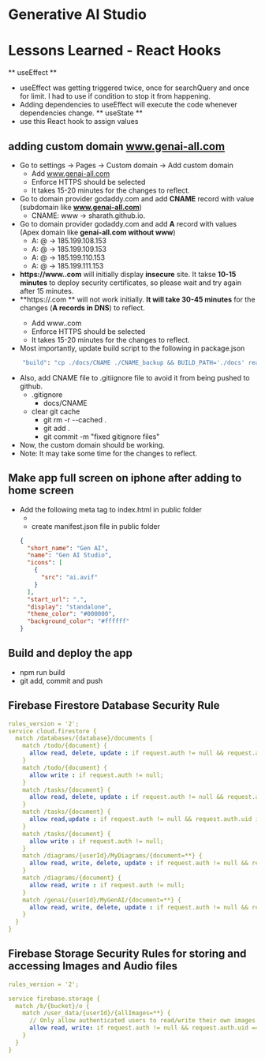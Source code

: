 # Generative AI Studio
# Lessons Learned - React Hooks
** useEffect **
* useEffect was getting triggered twice, once for searchQuery and once for limit. I had to use if condition to stop it from happening.
* Adding dependencies to useEffect will execute the code whenever dependencies change.
** useState **
* use this React hook to assign values


## adding custom domain www.genai-all.com
* Go to settings -> Pages -> Custom domain -> Add custom domain
  * Add www.genai-all.com
  * Enforce HTTPS should be selected
  * It takes 15-20 minutes for the changes to reflect.
* Go to domain provider godaddy.com and add **CNAME** record with value (subdomain like **www.genai-all.com**)
  * CNAME: www -> sharath.github.io.
* Go to domain provider godaddy.com and add **A** record with values (Apex domain like **genai-all.com without www**) 
  * A: @ -> 185.199.108.153
  * A: @ -> 185.199.109.153
  * A: @ -> 185.199.110.153
  * A: @ -> 185.199.111.153
* **https://www.<sitename>.com** will initially display **insecure** site. It takse **10-15 minutes** to deploy security certificates, so please wait and try again after 15 minutes.
* **https://<sitename>.com ** will not work initially. **It will take 30-45 minutes** for the changes (**A records in DNS**) to reflect.
  * Add www.<sitename>.com
  * Enforce HTTPS should be selected
  * It takes 15-20 minutes for the changes to reflect.
* Most importantly, update build script to the following in package.json
```bash
    "build": "cp ./docs/CNAME ./CNAME_backup && BUILD_PATH='./docs' react-scripts build && cp ./CNAME_backup ./docs/CNAME && rm ./CNAME_backup",
```
* Also, add CNAME file to .gitiignore file to avoid it from being pushed to github.
  * .gitignore 
    * docs/CNAME
  * clear git cache
    * git rm -r --cached .
    * git add .
    * git commit -m "fixed gitignore files"
* Now, the custom domain should be working. 
* Note: It may take some time for the changes to reflect.

## Make app full screen on iphone after adding to home screen
* Add the following meta tag to index.html in public folder
  *  <link rel="manifest" href="%PUBLIC_URL%/manifest.json" />
  *  create manifest.json file in public folder
  ```json
  {
    "short_name": "Gen AI",
    "name": "Gen AI Studio",
    "icons": [
      {
        "src": "ai.avif"
      }
    ],
    "start_url": ".",
    "display": "standalone",
    "theme_color": "#000000",
    "background_color": "#ffffff"
  }
  ```
## Build and deploy the app
* npm run build
* git add, commit and push

## Firebase Firestore Database Security Rule
```yaml
rules_version = '2';
service cloud.firestore {
  match /databases/{database}/documents {
    match /todo/{document} {
      allow read, delete, update : if request.auth != null && request.auth.uid == resource.data.userId;
    }
    match /todo/{document} {
      allow write : if request.auth != null;
    }
    match /tasks/{document} {
      allow read, delete, update : if request.auth != null && request.auth.uid == resource.data.userId;
    }
    match /tasks/{document} {
      allow read,update : if request.auth != null && request.auth.uid in ['bTGBBpeYPmPJonItYpUOCYhdIlr1', 'qDzUX26K0dgtSMlN9PtCj6Q9L5J3', 'yvsWRZwjTQecvGap3pGXWNGHoTp2', 'lpwCpZkPk2h1ZWrESgkyXPUXEPQ2'];
    }
    match /tasks/{document} {
      allow write : if request.auth != null;
    }
    match /diagrams/{userId}/MyDiagrams/{document=**} {
      allow read, write, delete, update : if request.auth != null && request.auth.uid == userId;
    }
    match /diagrams/{document} {
      allow read, write : if request.auth != null;
    }
    match /genai/{userId}/MyGenAI/{document=**} {
      allow read, write, delete, update : if request.auth != null && request.auth.uid == userId;
    }
  }
} 
```

## Firebase Storage Security Rules for storing and accessing Images and Audio files
```yaml
rules_version = '2';

service firebase.storage {
  match /b/{bucket}/o {
    match /user_data/{userId}/{allImages=**} {
      // Only allow authenticated users to read/write their own images
      allow read, write: if request.auth != null && request.auth.uid == userId;
    }
  }
}
```

